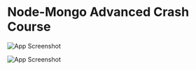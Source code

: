 # Node-Mongo Advanced Crash Course

![App Screenshot](https://i.ibb.co/mv3pxLg/nodemongo.png)

![App Screenshot](https://i.ibb.co/k9bwnc1/features-node.png)
